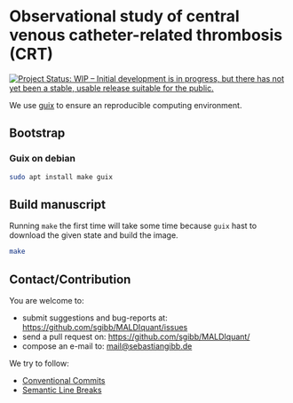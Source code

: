 # Observational study of central venous catheter-related thrombosis (CRT)

[![Project Status: WIP – Initial development is in progress, but there has not yet been a stable, usable release suitable for the public.](https://www.repostatus.org/badges/latest/wip.svg)](https://www.repostatus.org/#wip)

We use [guix](https://guix.gnu.org) to ensure an reproducible computing environment.

## Bootstrap

### Guix on debian

```bash
sudo apt install make guix
```

## Build manuscript

Running `make` the first time will take some time because
`guix` hast to download the given state and build the image.

```bash
make
```

## Contact/Contribution

You are welcome to:

- submit suggestions and bug-reports at: <https://github.com/sgibb/MALDIquant/issues>
- send a pull request on: <https://github.com/sgibb/MALDIquant/>
- compose an e-mail to: <mail@sebastiangibb.de>

We try to follow:

- [Conventional Commits](https://www.conventionalcommits.org/en/v1.0.0/)
- [Semantic Line Breaks](https://sembr.org/)
